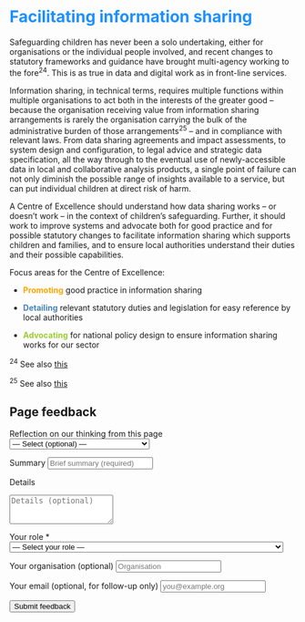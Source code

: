 # <span style="color:dodgerblue">Facilitating information sharing</span>

Safeguarding children has never been a solo undertaking, either for organisations or the individual people involved, and recent changes to statutory frameworks and guidance have brought multi-agency working to the fore<sup>24</sup>. This is as true in data and digital work as in front-line services.

Information sharing, in technical terms, requires multiple functions within multiple organisations to act both in the interests of the greater good – because the organisation receiving value from information sharing arrangements is rarely the organisation carrying the bulk of the administrative burden of those arrangements<sup>25</sup> – and in compliance with relevant laws. From data sharing agreements and impact assessments, to system design and configuration, to legal advice and strategic data specification, all the way through to the eventual use of newly-accessible data in local and collaborative analysis products, a single point of failure can not only diminish the possible range of insights available to a service, but can put individual children at direct risk of harm.

A Centre of Excellence should understand how data sharing works – or doesn’t work – in the context of children’s safeguarding. Further, it should work to improve systems and advocate both for good practice and for possible statutory changes to facilitate information sharing which supports children and families, and to ensure local authorities understand their duties and their possible capabilities.

Focus areas for the Centre of Excellence:

-  <span style="color:orange">**Promoting**</span> good practice in information sharing

-  <span style="color:steelblue">**Detailing**</span> relevant statutory duties and legislation for easy reference by local authorities

-  <span style="color:yellowgreen">**Advocating**</span> for national policy design to ensure information sharing works for our sector


<!-- footnotes -->

<sup>24</sup> See also [this](https://www.datatoinsight.org/publications-1/evaluation-of-bristol%E2%80%99s-think-family-database-and-associated-%E2%80%98single-view%E2%80%99-products)

<sup>25</sup> See also [this](https://www.datatoinsight.org/publications-1/research-into-barriers-to-information-sharing)

<!-- feedback form -->

<div class="feedback-section feedback-compact" id="sheets">
  <h2>Page feedback</h2>
<form id="gs-form">
  <input type="hidden" name="page" id="gs-page">
  <input type="text" name="hp_field" id="hp_field" style="display:none" tabindex="-1" autocomplete="off">

  <label for="mf-nature">Reflection on our thinking from this page</label>
  <select id="mf-nature" name="nature">
    <option value="">— Select (optional) —</option>
    <option>I’m enthusiastic about this</option>
    <option>I’m unsure about this</option>
    <option>I disagree with this</option>
    <option>I have a general reflection on this</option>
    <option>I’ve identified a specific issue with this</option>
    <option>Other</option>
  </select>

  <label for="gs-summary" class="sr-only">Summary</label>
  <input type="text" id="gs-summary" name="summary" required minlength="5" placeholder="Brief summary (required)">

  <label for="gs-details" class="sr-only">Details</label>
  <textarea id="gs-details" name="details" rows="3" placeholder="Details (optional)"></textarea>

  <label for="mf-role">Your role <span class="req">*</span></label>
  <select id="mf-role" name="role" required>
    <option value="">— Select your role —</option>
      <option>Local authority data professional</option>
      <option>Local authority digital professional</option>
      <option>Local authority children’s social care professional</option>
      <option>Local authority leadership</option>
      <option>Central government data professional</option>
      <option>Central government digital professional</option>
      <option>Central government social care professional</option>
      <option>Central government leadership</option>
      <option>Other public sector professional role</option>
      <option>Data and digital supplier/partner</option>
      <option>Data and digital consultant</option>
      <option>Other private sector professional role</option>
      <option>Person (with current or previous social care involvement as a service user)</option>
      <option>Person (without current or previous social care involvement as a service user)</option>
  </select>

  <label for="mf-org">Your organisation (optional)</label>
  <input type="text" id="mf-org" name="org" placeholder="Organisation">

  <label for="mf-email">Your email (optional, for follow-up only)</label>
  <input type="email" id="mf-email" name="email" placeholder="you@example.org">

  <div class="feedback-actions">
    <button type="submit" class="md-button">Submit feedback</button>
  </div>

  <div class="feedback-success" id="gs-ok" hidden>Thanks — feedback received</div>
  <div class="feedback-error" id="gs-err" hidden>Sorry — something went wrong</div>
</form>

</div>